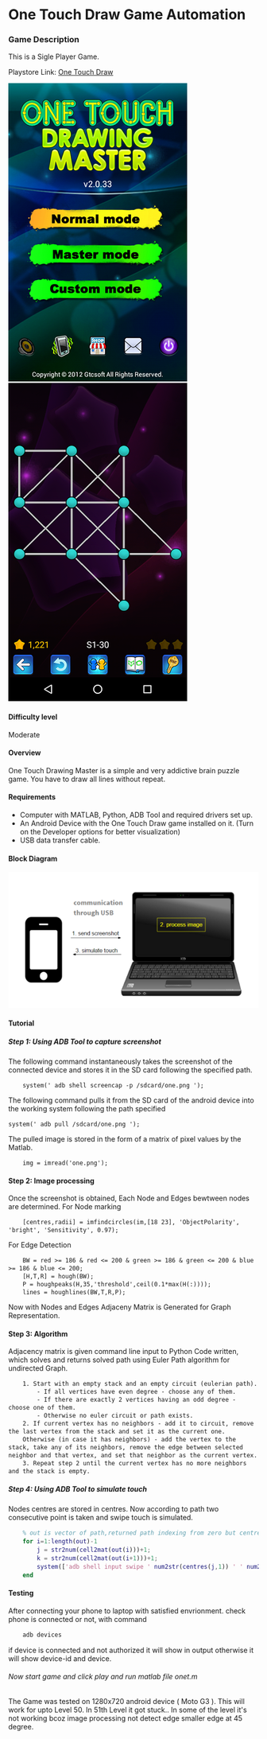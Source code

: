 # One Touch Draw Game Automation


### Game Description
This is a Sigle Player Game.

Playstore Link: [One Touch Draw](https://play.google.com/store/apps/details?id=com.gtcsoft.game.epath1&hl=en)

![Splash](/Images/onetouch_play.png) 
![Image](/Images/onetouch.png)

#### Difficulty level
Moderate

#### Overview

One Touch Drawing Master is a simple and very addictive brain puzzle game.
You have to draw all lines without repeat.

#### Requirements

- Computer with MATLAB, Python, ADB Tool and required drivers set up.
- An Android Device with the One Touch Draw game installed on it. (Turn on the Developer options for better visualization)
- USB data transfer cable.

#### Block Diagram

![BlockDiagram](/Images/BlockDiagram.png)

#### Tutorial
##### Step 1: Using ADB Tool to capture screenshot
The following command instantaneously takes the screenshot of the connected device and stores it in the SD card following the specified path.
  
```
	system(' adb shell screencap -p /sdcard/one.png ');
```

The following command pulls it from the SD card of the android device into the working system following the path specified

```
system(' adb pull /sdcard/one.png ');
```
  
The pulled image is stored in the form of a matrix of pixel values by the Matlab.
```
	img = imread('one.png');
```
                
                
#### Step 2: Image processing

Once the screenshot is obtained, Each Node and Edges bewtween nodes are determined.
For Node marking
```
	[centres,radii] = imfindcircles(im,[18 23], 'ObjectPolarity', 'bright', 'Sensitivity', 0.97);
```
For Edge Detection
```
	BW = red >= 186 & red <= 200 & green >= 186 & green <= 200 & blue >= 186 & blue <= 200;
	[H,T,R] = hough(BW);
	P = houghpeaks(H,35,'threshold',ceil(0.1*max(H(:))));
	lines = houghlines(BW,T,R,P);
```
Now with Nodes and Edges Adjaceny Matrix is Generated for Graph Representation.
#### Step 3: Algorithm

Adjacency matrix is given command line input to Python Code written, which solves and returns
solved path using Euler Path algorithm for undirected Graph.

```
	1. Start with an empty stack and an empty circuit (eulerian path).
		- If all vertices have even degree - choose any of them.
		- If there are exactly 2 vertices having an odd degree - choose one of them.
		- Otherwise no euler circuit or path exists.
	2. If current vertex has no neighbors - add it to circuit, remove the last vertex from the stack and set it as the current one. 
	Otherwise (in case it has neighbors) - add the vertex to the stack, take any of its neighbors, remove the edge between selected neighbor and that vertex, and set that neighbor as the current vertex.
	3. Repeat step 2 until the current vertex has no more neighbors and the stack is empty.

```

##### Step 4: Using ADB Tool to simulate touch

Nodes centres are stored in centres. Now according to path two consecutive point is taken and swipe touch is simulated.

```matlab
	% out is vector of path,returned path indexing from zero but centres indexed from 1 so added 1.
	for i=1:length(out)-1
    	j = str2num(cell2mat(out(i)))+1;
    	k = str2num(cell2mat(out(i+1)))+1;
    	system(['adb shell input swipe ' num2str(centres(j,1)) ' ' num2str(centres(j,2)) ' ' num2str(centres(k,1)) ' ' num2str(centres(k,2)) ' 500']);
	end
```
#### Testing

After connecting your phone to laptop with satisfied envrionment.
check phone is connected or not, with command

```bash
	adb devices
``` 
if device is connected and not authorized it will show in output otherwise it will show device-id and device.

###### Now start game and click play and run matlab file onet.m

The Game was tested on 1280x720 android device ( Moto G3 ).
This will work for upto Level 50. In 51th Level it got stuck..
In some of the level it's not working bcoz image processing not detect edge smaller edge at 45 degree. 

